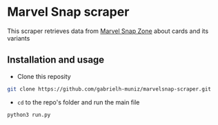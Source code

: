 # Marvel Snap scraper

This scraper retrieves data from [Marvel Snap Zone](https://marvelsnapzone.com/) about cards and its variants

## Installation and usage

* Clone this reposity

```bash
git clone https://github.com/gabrielh-muniz/marvelsnap-scraper.git
```

* `cd` to the repo's folder and run the main file

```bash
python3 run.py
```
